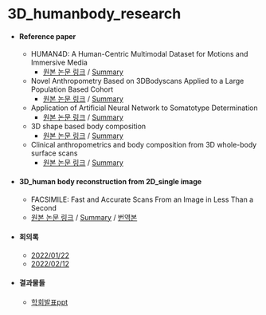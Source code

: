 # 3D_humanbody_research

* #### Reference paper

  * HUMAN4D: A Human-Centric Multimodal Dataset for Motions and Immersive Media
    * [원본 논문 링크](https://ieeexplore.ieee.org/document/9204617) / [Summary](https://github.com/ylab604/3D-human-body-paper-review/blob/main/Summary/HUMAN4D.pdf) 
  * Novel Anthropometry Based on 3DBodyscans Applied to a Large Population
Based Cohort
    * [원본 논문 링크](https://journals.plos.org/plosone/article/file?id=10.1371/journal.pone.0159887&type=printable) / [Summary](https://github.com/ylab604/3D-human-body-paper-review/blob/54539e077ac72c2441763612289fec72ee13aefb/Summary/SOM_Body%20Type.pdf)
  * Application of Artificial Neural Network to Somatotype Determination
    * [원본 논문 링크](https://www.mdpi.com/2076-3417/11/4/1365) / [Summary](https://github.com/sb0702/3D-human-body-paper-review/blob/2cdb17ef3d43d0e468b5475f9005a2fa7d537479/Summary/Application%20of%20Artificial%20Neural%20Network%20to%20Somatotype.pdf)
  * 3D shape based body composition
    * [원본 논문 링크](https://pubmed.ncbi.nlm.nih.gov/30441235/) / [Summary](https://github.com/sb0702/3D-human-body-paper-review/blob/2fea27644e11da30b71c218f3876fa14fcc46933/Summary/3D%20shape%20based%20body%20composition.pdf)
  * Clinical anthropometrics and body composition from 3D whole-body surface scans
    * [원본 논문 링크](https://www.researchgate.net/publication/304329278_Clinical_anthropometrics_and_body_composition_from_3D_whole-body_surface_scans) / [Summary](https://github.com/ylab604/3D-human-body-paper-review/blob/552c97900b420db2d15bb94ec7a70575c1e51490/Summary/Clinical%20anthropometrics%20and%20body%20composition%20from%203D%20Scan.pdf) 


* #### 3D_human body reconstruction from 2D_single image
  * FACSIMILE: Fast and Accurate Scans From an Image in Less Than a Second
   * [원본 논문 링크](https://openaccess.thecvf.com/content_ICCV_2019/html/Smith_FACSIMILE_Fast_and_Accurate_Scans_From_an_Image_in_Less_ICCV_2019_paper.html) / [Summary]() / [번역본](https://github.com/ylab604/3D-human-body-paper-review/blob/main/translation/FACSIMILE.pdf)




* #### 회의록
   * [2022/01/22](https://github.com/ylab604/3D-human-body-paper-review/blob/main/meeting_minutes/2022_01_22.txt)
   * [2022/02/12](https://github.com/ylab604/3D-human-body-paper-review/blob/main/meeting_minutes/2022_02_12.txt)


* #### 결과물들
   * [학회발표ppt](https://github.com/ylab604/3D-human-body-paper-review/blob/main/Summary/3D_obesity.pdf)

